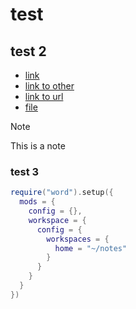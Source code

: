 # test

## test 2

- [link](#test-3)
- [link to other](other.md)
- [link to url](https://github.com/clpi/word.lua)
- [file](./init.lua)

> [!Note]
>
> This is a note

### test 3

```lua
require("word").setup({
  mods = {
    config = {},
    workspace = {
      config = {
        workspaces = {
          home = "~/notes"
        }
      }
    }
  }
})
```

